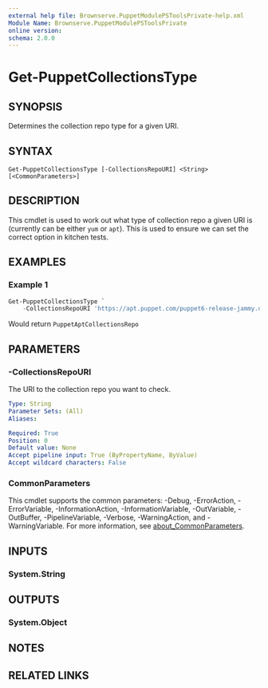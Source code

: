 ```yaml
---
external help file: Brownserve.PuppetModulePSToolsPrivate-help.xml
Module Name: Brownserve.PuppetModulePSToolsPrivate
online version:
schema: 2.0.0
---
```


# Get-PuppetCollectionsType

## SYNOPSIS
Determines the collection repo type for a given URI.

## SYNTAX

```
Get-PuppetCollectionsType [-CollectionsRepoURI] <String> [<CommonParameters>]
```

## DESCRIPTION
This cmdlet is used to work out what type of collection repo a given URI is (currently can be either `yum` or `apt`). This is used to ensure we can set the correct option in kitchen tests.

## EXAMPLES

### Example 1
```powershell
Get-PuppetCollectionsType `
    -CollectionsRepoURI 'https://apt.puppet.com/puppet6-release-jammy.deb'
```

Would return `PuppetAptCollectionsRepo`

## PARAMETERS

### -CollectionsRepoURI
The URI to the collection repo you want to check.

```yaml
Type: String
Parameter Sets: (All)
Aliases:

Required: True
Position: 0
Default value: None
Accept pipeline input: True (ByPropertyName, ByValue)
Accept wildcard characters: False
```

### CommonParameters
This cmdlet supports the common parameters: -Debug, -ErrorAction, -ErrorVariable, -InformationAction, -InformationVariable, -OutVariable, -OutBuffer, -PipelineVariable, -Verbose, -WarningAction, and -WarningVariable. For more information, see [about_CommonParameters](http://go.microsoft.com/fwlink/?LinkID=113216).

## INPUTS

### System.String
## OUTPUTS

### System.Object
## NOTES

## RELATED LINKS
